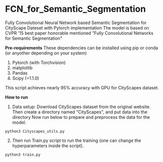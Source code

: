 # FCN_for_Semantic_Segmentation
Fully Convolutional Neural Network based Semantic Segmentation for CityScape Dateset with Pytorch implementation
The model is based on CVPR '15 best paper honorable mentioned "Fully Convolutional Networks for Semantic Segmentation"

**Pre-requirements**
These dependencies can be installed using pip or conda (or anyother depending on your system)
1. Pytorch (with Torchvision)
2. matplotlib
3. Pandas
4. Scipy (=1.1.0)

This script achieves nearly 95% accuracy with GPU for CityScapes dataset.


**How to run**
1. Data setup:
  Download CityScapes dataset from the original website. Then create a directory named "CityScapes", and put data into the directory
  Now run below to prepare and preprocess the data for the model.
  ```
  python3 Cityscapes_utils.py
  ```
 2. Then run Train.py script to run the training (one can change the hyperparameters inside the script).
 ```
 python3 train.py
 ```
